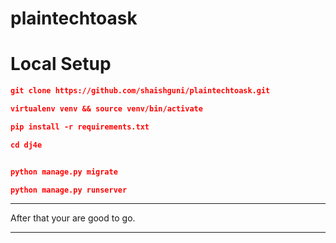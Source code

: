 # plaintechtoask


# Local Setup

```json
git clone https://github.com/shaishguni/plaintechtoask.git
```
```json
virtualenv venv && source venv/bin/activate
```
```json
pip install -r requirements.txt
```
```json
cd dj4e
```
```json

python manage.py migrate
```
```json
python manage.py runserver
```

<hr/>

After that your are good to go.


<hr/>
